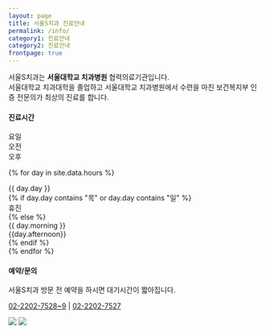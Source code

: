 ```yaml
---
layout: page
title: 서울S치과 진료안내
permalink: /info/
category1: 진료안내
category2: 진료안내
frontpage: true
---
```

<p>서울S치과는 <b>서울대학교 치과병원</b> 협력의료기관입니다.<BR>
서울대학교 치과대학을 졸업하고 서울대학교 치과병원에서 수련을 마친 보건복지부 인증 전문의가 최상의 진료를 합니다.</p>
<h4>진료시간</h4>
<div class="row hours">
<div class="col-12">
<div class="row header {% cycle 'rowColor1', 'rowColor2' %}">
  <div class="col-2">요일</div>
  <div class="col-5">오전</div>
  <div class="col-5">오후</div>
</div>

{% for day in site.data.hours %}
<div class="row {% cycle 'rowColor1', 'rowColor2' %}">

  <div class="col-2">{{ day.day }}</div>
  {% if day.day contains "목" or day.day contains "일" %}
  <div class="col-10">휴진</div>
  {% else %}
  <div class="col-5 morning">{{ day.morning }}</div>
  <div class="col-5 afternoon">{{day.afternoon}}</div>
  {% endif %}

</div>
{% endfor %}

</div></div>

<p></p>

<h4>예약/문의</h4>

<p>서울S치과 방문 전 예약을 하시면 대기시간이 짧아집니다.</p>
<p><i style="width: 1.5em;" class="fa fa-phone"></i><a href="tel:+82222027528">02-2202-7528</a><a href="tel:+82222027529">~9</a> | <i style="width: 1.5em;" class="fa fa-fax"></i><a href="tel:+82222027527">02-2202-7527</a></p>

<img src="{{ site.url }}/img/m1_s3_img1.gif">
<img src="http://www.sorthodontic.com/image/m1_s3_img2.gif">
